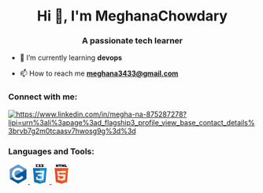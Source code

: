 <h1 align="center">Hi 👋, I'm MeghanaChowdary</h1>
<h3 align="center">A passionate tech learner </h3>

- 🌱 I’m currently learning **devops**

- 📫 How to reach me **meghana3433@gmail.com**

<h3 align="left">Connect with me:</h3>
<p align="left">
<a href="https://linkedin.com/in/https://www.linkedin.com/in/megha-na-875287278?lipi=urn%3ali%3apage%3ad_flagship3_profile_view_base_contact_details%3brvb7g2m0tcaasv7hwosg9g%3d%3d" target="blank"><img align="center" src="https://raw.githubusercontent.com/rahuldkjain/github-profile-readme-generator/master/src/images/icons/Social/linked-in-alt.svg" alt="https://www.linkedin.com/in/megha-na-875287278?lipi=urn%3ali%3apage%3ad_flagship3_profile_view_base_contact_details%3brvb7g2m0tcaasv7hwosg9g%3d%3d" height="30" width="40" /></a>
</p>

<h3 align="left">Languages and Tools:</h3>
<p align="left"> <a href="https://www.cprogramming.com/" target="_blank" rel="noreferrer"> <img src="https://raw.githubusercontent.com/devicons/devicon/master/icons/c/c-original.svg" alt="c" width="40" height="40"/> </a> <a href="https://www.w3schools.com/css/" target="_blank" rel="noreferrer"> <img src="https://raw.githubusercontent.com/devicons/devicon/master/icons/css3/css3-original-wordmark.svg" alt="css3" width="40" height="40"/> </a> <a href="https://www.w3.org/html/" target="_blank" rel="noreferrer"> <img src="https://raw.githubusercontent.com/devicons/devicon/master/icons/html5/html5-original-wordmark.svg" alt="html5" width="40" height="40"/> </a> </p>

